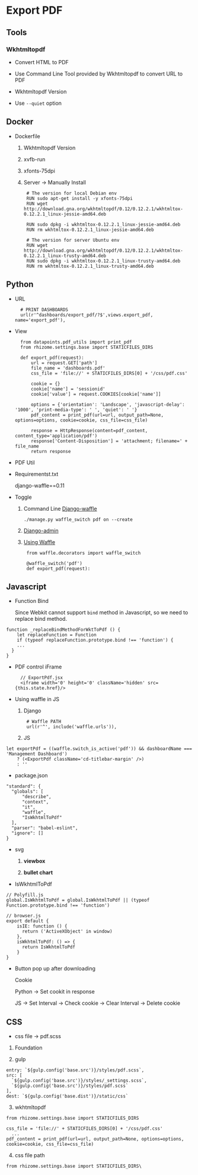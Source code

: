 # Export PDF

## Tools

### Wkhtmltopdf
* Convert HTML to PDF

* Use Command Line Tool provided by Wkhtmltopdf to convert URL to PDF

* Wkhtmltopdf Version

* Use `--quiet` option 


## Docker

* Dockerfile

	1. Wkhtmltopdf Version
	
	2. xvfb-run
	
	3. xfonts-75dpi
	
	4. Server -> Manually Install
	

			# The version for local Debian env
			RUN sudo apt-get install -y xfonts-75dpi
			RUN wget http://download.gna.org/wkhtmltopdf/0.12/0.12.2.1/wkhtmltox-0.12.2.1_linux-jessie-amd64.deb

			RUN sudo dpkg -i wkhtmltox-0.12.2.1_linux-jessie-amd64.deb
			RUN rm wkhtmltox-0.12.2.1_linux-jessie-amd64.deb

			# The version for server Ubuntu env
			RUN wget http://download.gna.org/wkhtmltopdf/0.12/0.12.2.1/wkhtmltox-0.12.2.1_linux-trusty-amd64.deb
			RUN sudo dpkg -i wkhtmltox-0.12.2.1_linux-trusty-amd64.deb
			RUN rm wkhtmltox-0.12.2.1_linux-trusty-amd64.deb

		


## Python
* URL

		# PRINT DASHBOARDS
    	url(r'^dashboards/export_pdf/?$',views.export_pdf, name='export_pdf'),

* View

		from datapoints.pdf_utils import print_pdf
		from rhizome.settings.base import STATICFILES_DIRS

		def export_pdf(request):
    		url = request.GET['path']
    		file_name = 'dashboards.pdf'
    		css_file = 'file://' + STATICFILES_DIRS[0] + '/css/pdf.css'

		    cookie = {}
    		cookie['name'] = 'sessionid'
    		cookie['value'] = request.COOKIES[cookie['name']]

    		options = {'orientation': 'Landscape', 'javascript-delay': '1000', 'print-media-type': ' ', 'quiet': ' '}
    		pdf_content = print_pdf(url=url, output_path=None, options=options, cookie=cookie, css_file=css_file)

    		response = HttpResponse(content=pdf_content, content_type='application/pdf')
    		response['Content-Disposition'] = 'attachment; filename=' + file_name
    		return response


* PDF Util

* Requirementst.txt

	django-waffle==0.11 
		

* Toggle

	1. Command Line
		[Django-waffle](http://waffle.readthedocs.org/en/v0.11/usage/cli.html)
		
		`./manage.py waffle_switch pdf on --create`
	2. [Django-admin](http://localhost:8000/admin)
	3. [Using Waffle](http://waffle.readthedocs.org/en/v0.11/usage/index.html)		  	       		        		
 
			from waffle.decorators import waffle_switch

			@waffle_switch('pdf')
			def export_pdf(request):


		


## Javascript

* Function Bind

	Since Webkit cannot support `bind` method in Javascript, so we need to replace bind method.
```
function _replaceBindMethodForWktToPdf () {
    let replaceFunction = Function
    if (typeof replaceFunction.prototype.bind !== 'function') {
    ...
  }
}
```

* PDF control iFrame

		// ExportPdf.jsx
		<iframe width='0' height='0' className='hidden' src={this.state.href}/>

* Using waffle in JS

	1. Django 
			    
			# Waffle PATH
    		url(r'^', include('waffle.urls')),
    		
    2. JS
    
```
let exportPdf = ((waffle.switch_is_active('pdf')) && dashboardName === 'Management Dashboard')
    ? (<ExportPdf className='cd-titlebar-margin' />)
    : ''
```
      			
* package.json

```
"standard": {
  "globals": [
      "describe",
      "context",
      "it",
      "waffle",
      "IsWkhtmlToPdf"
  ],
  "parser": "babel-eslint",
  "ignore": []
}
```

* svg

	1. **viewbox**
	
	2. **bullet chart**

* IsWkhtmlToPdf

```
// Polyfill.js
global.IsWkhtmlToPdf = global.IsWkhtmlToPdf || (typeof Function.prototype.bind !== 'function')

// browser.js
export default {
    isIE: function () {
      return ('ActiveXObject' in window)
    },
    isWkhtmlToPdf: () => {
      return IsWkhtmlToPdf
    }
}
```
		
* Button pop up after downloading

	Cookie
		
	Python -> Set cookit in response
		
	JS -> Set Interval -> Check cookie -> Clear Interval -> Delete cookie

		

## CSS

* css file -> pdf.scss

1. Foundation

2. gulp

```
entry: `${gulp.config('base.src')}/styles/pdf.scss`,
src: [
  `${gulp.config('base.src')}/styles/_settings.scss`,
  `${gulp.config('base.src')}/styles/pdf.scss`
],
dest: `${gulp.config('base.dist')}/static/css`
```
  
3. wkhtmltopdf

```
from rhizome.settings.base import STATICFILES_DIRS

css_file = 'file://' + STATICFILES_DIRS[0] + '/css/pdf.css'
  ...
pdf_content = print_pdf(url=url, output_path=None, options=options, cookie=cookie, css_file=css_file)
```

 4. css file path
				
```
from rhizome.settings.base import STATICFILES_DIRS\
```	
